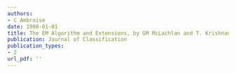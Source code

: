 ```yaml
---
authors: 
- C Ambroise
date: 1998-01-01
title: The EM Algorithm and Extensions, by GM McLachlan and T. Krishnan
publication: Journal of Classification
publication_types:
- 2
url_pdf: ''
---
```

